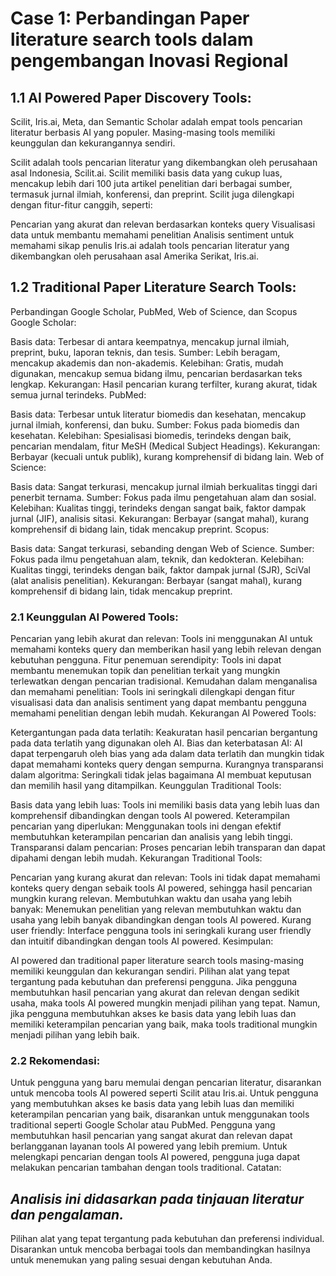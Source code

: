 # Case 1: Perbandingan Paper literature search tools dalam pengembangan Inovasi Regional 

## 1.1 **AI Powered Paper Discovery Tools:**

Scilit, Iris.ai, Meta, dan Semantic Scholar adalah empat tools pencarian literatur berbasis AI yang populer. Masing-masing tools memiliki keunggulan dan kekurangannya sendiri.

Scilit adalah tools pencarian literatur yang dikembangkan oleh perusahaan asal Indonesia, Scilit.ai. Scilit memiliki basis data yang cukup luas, mencakup lebih dari 100 juta artikel penelitian dari berbagai sumber, termasuk jurnal ilmiah, konferensi, dan preprint. Scilit juga dilengkapi dengan fitur-fitur canggih, seperti:

Pencarian yang akurat dan relevan berdasarkan konteks query
Visualisasi data untuk membantu memahami penelitian
Analisis sentiment untuk memahami sikap penulis
Iris.ai adalah tools pencarian literatur yang dikembangkan oleh perusahaan asal Amerika Serikat, Iris.ai.


## 1.2 **Traditional Paper Literature Search Tools:**

Perbandingan Google Scholar, PubMed, Web of Science, dan Scopus
Google Scholar:

Basis data: Terbesar di antara keempatnya, mencakup jurnal ilmiah, preprint, buku, laporan teknis, dan tesis.
Sumber: Lebih beragam, mencakup akademis dan non-akademis.
Kelebihan: Gratis, mudah digunakan, mencakup semua bidang ilmu, pencarian berdasarkan teks lengkap.
Kekurangan: Hasil pencarian kurang terfilter, kurang akurat, tidak semua jurnal terindeks.
PubMed:

Basis data: Terbesar untuk literatur biomedis dan kesehatan, mencakup jurnal ilmiah, konferensi, dan buku.
Sumber: Fokus pada biomedis dan kesehatan.
Kelebihan: Spesialisasi biomedis, terindeks dengan baik, pencarian mendalam, fitur MeSH (Medical Subject Headings).
Kekurangan: Berbayar (kecuali untuk publik), kurang komprehensif di bidang lain.
Web of Science:

Basis data: Sangat terkurasi, mencakup jurnal ilmiah berkualitas tinggi dari penerbit ternama.
Sumber: Fokus pada ilmu pengetahuan alam dan sosial.
Kelebihan: Kualitas tinggi, terindeks dengan sangat baik, faktor dampak jurnal (JIF), analisis sitasi.
Kekurangan: Berbayar (sangat mahal), kurang komprehensif di bidang lain, tidak mencakup preprint.
Scopus:

Basis data: Sangat terkurasi, sebanding dengan Web of Science.
Sumber: Fokus pada ilmu pengetahuan alam, teknik, dan kedokteran.
Kelebihan: Kualitas tinggi, terindeks dengan baik, faktor dampak jurnal (SJR), SciVal (alat analisis penelitian).
Kekurangan: Berbayar (sangat mahal), kurang komprehensif di bidang lain, tidak mencakup preprint.


### 2.1 **Keunggulan AI Powered Tools:**

Pencarian yang lebih akurat dan relevan: Tools ini menggunakan AI untuk memahami konteks query dan memberikan hasil yang lebih relevan dengan kebutuhan pengguna.
Fitur penemuan serendipity: Tools ini dapat membantu menemukan topik dan penelitian terkait yang mungkin terlewatkan dengan pencarian tradisional.
Kemudahan dalam menganalisa dan memahami penelitian: Tools ini seringkali dilengkapi dengan fitur visualisasi data dan analisis sentiment yang dapat membantu pengguna memahami penelitian dengan lebih mudah.
Kekurangan AI Powered Tools:

Ketergantungan pada data terlatih: Keakuratan hasil pencarian bergantung pada data terlatih yang digunakan oleh AI.
Bias dan keterbatasan AI: AI dapat terpengaruh oleh bias yang ada dalam data terlatih dan mungkin tidak dapat memahami konteks query dengan sempurna.
Kurangnya transparansi dalam algoritma: Seringkali tidak jelas bagaimana AI membuat keputusan dan memilih hasil yang ditampilkan.
Keunggulan Traditional Tools:

Basis data yang lebih luas: Tools ini memiliki basis data yang lebih luas dan komprehensif dibandingkan dengan tools AI powered.
Keterampilan pencarian yang diperlukan: Menggunakan tools ini dengan efektif membutuhkan keterampilan pencarian dan analisis yang lebih tinggi.
Transparansi dalam pencarian: Proses pencarian lebih transparan dan dapat dipahami dengan lebih mudah.
Kekurangan Traditional Tools:

Pencarian yang kurang akurat dan relevan: Tools ini tidak dapat memahami konteks query dengan sebaik tools AI powered, sehingga hasil pencarian mungkin kurang relevan.
Membutuhkan waktu dan usaha yang lebih banyak: Menemukan penelitian yang relevan membutuhkan waktu dan usaha yang lebih banyak dibandingkan dengan tools AI powered.
Kurang user friendly: Interface pengguna tools ini seringkali kurang user friendly dan intuitif dibandingkan dengan tools AI powered.
Kesimpulan:

AI powered dan traditional paper literature search tools masing-masing memiliki keunggulan dan kekurangan sendiri. Pilihan alat yang tepat tergantung pada kebutuhan dan preferensi pengguna. Jika pengguna membutuhkan hasil pencarian yang akurat dan relevan dengan sedikit usaha, maka tools AI powered mungkin menjadi pilihan yang tepat. Namun, jika pengguna membutuhkan akses ke basis data yang lebih luas dan memiliki keterampilan pencarian yang baik, maka tools traditional mungkin menjadi pilihan yang lebih baik.

### 2.2 **Rekomendasi:**

Untuk pengguna yang baru memulai dengan pencarian literatur, disarankan untuk mencoba tools AI powered seperti Scilit atau Iris.ai.
Untuk pengguna yang membutuhkan akses ke basis data yang lebih luas dan memiliki keterampilan pencarian yang baik, disarankan untuk menggunakan tools traditional seperti Google Scholar atau PubMed.
Pengguna yang membutuhkan hasil pencarian yang sangat akurat dan relevan dapat berlangganan layanan tools AI powered yang lebih premium.
Untuk melengkapi pencarian dengan tools AI powered, pengguna juga dapat melakukan pencarian tambahan dengan tools traditional.
Catatan:

## ***Analisis ini didasarkan pada tinjauan literatur dan pengalaman.***
Pilihan alat yang tepat tergantung pada kebutuhan dan preferensi individual.
Disarankan untuk mencoba berbagai tools dan membandingkan hasilnya untuk menemukan yang paling sesuai dengan kebutuhan Anda.
